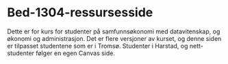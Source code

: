 # Bed-1304-ressursesside


Dette er for kurs for studenter på samfunnsøkonomi med datavitenskap, og økonomi og administrasjon. Det er flere versjoner av kurset, og denne siden er tilpasset studentene som er i Tromsø. Studenter i Harstad, og nett-studenter følger en egen Canvas side.